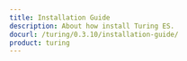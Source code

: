 ```yaml
---
title: Installation Guide
description: About how install Turing ES.
docurl: /turing/0.3.10/installation-guide/
product: turing
---
```

